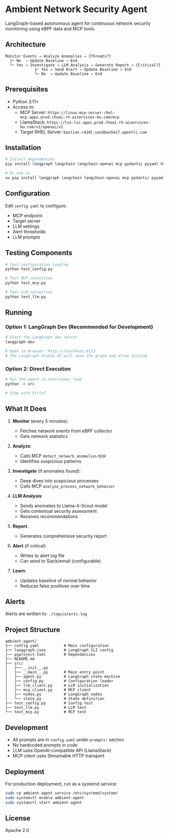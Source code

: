 # Ambient Network Security Agent

LangGraph-based autonomous agent for continuous network security monitoring using eBPF data and MCP tools.

## Architecture

```
Monitor Events → Analyze Anomalies → {Threats?}
  ├─ No  → Update Baseline → End
  └─ Yes → Investigate → LLM Analysis → Generate Report → {Critical?}
             ├─ Yes → Send Alert → Update Baseline → End
             └─ No  → Update Baseline → End
```

## Prerequisites

- Python 3.11+
- Access to:
  - MCP Server: `https://linux-mcp-server-rhel-mcp.apps.prod.rhoai.rh-aiservices-bu.com/mcp`
  - LlamaStack: `https://lss-lss.apps.prod.rhoai.rh-aiservices-bu.com/v1/openai/v1`
  - Target RHEL Server: `bastion.r42dl.sandbox5417.opentlc.com`

## Installation

```bash
# Install dependencies
pip install langgraph langchain langchain-openai mcp pydantic pyyaml httpx

# Or use uv
uv pip install langgraph langchain langchain-openai mcp pydantic pyyaml httpx
```

## Configuration

Edit `config.yaml` to configure:
- MCP endpoint
- Target server
- LLM settings
- Alert thresholds
- LLM prompts

## Testing Components

```bash
# Test configuration loading
python test_config.py

# Test MCP connection
python test_mcp.py

# Test LLM connection
python test_llm.py
```

## Running

### Option 1: LangGraph Dev (Recommended for Development)

```bash
# Start the LangGraph dev server
langgraph dev

# Open in browser: http://localhost:8123
# The LangGraph Studio UI will show the graph and allow testing
```

### Option 2: Direct Execution

```bash
# Run the agent in continuous loop
python -m src

# Stop with Ctrl+C
```

## What It Does

1. **Monitor** (every 5 minutes):
   - Fetches network events from eBPF collector
   - Gets network statistics

2. **Analyze**:
   - Calls MCP `detect_network_anomalies` tool
   - Identifies suspicious patterns

3. **Investigate** (if anomalies found):
   - Deep dives into suspicious processes
   - Calls MCP `analyze_process_network_behavior`

4. **LLM Analysis**:
   - Sends anomalies to Llama-4-Scout model
   - Gets contextual security assessment
   - Receives recommendations

5. **Report**:
   - Generates comprehensive security report

6. **Alert** (if critical):
   - Writes to alert log file
   - Can send to Slack/email (configurable)

7. **Learn**:
   - Updates baseline of normal behavior
   - Reduces false positives over time

## Alerts

Alerts are written to: `./logs/alerts.log`

## Project Structure

```
ambient-agent/
├── config.yaml           # Main configuration
├── langgraph.json        # LangGraph CLI config
├── pyproject.toml        # Dependencies
├── README.md
├── src/
│   ├── __init__.py
│   ├── __main__.py       # Main entry point
│   ├── agent.py          # LangGraph state machine
│   ├── config.py         # Configuration loader
│   ├── llm_client.py     # LLM initialization
│   ├── mcp_client.py     # MCP client
│   ├── nodes.py          # LangGraph nodes
│   └── state.py          # State definition
├── test_config.py        # Config test
├── test_llm.py           # LLM test
└── test_mcp.py           # MCP test
```

## Development

- All prompts are in `config.yaml` under `prompts:` section
- No hardcoded prompts in code
- LLM uses OpenAI-compatible API (LlamaStack)
- MCP client uses Streamable HTTP transport

## Deployment

For production deployment, run as a systemd service:

```bash
sudo cp ambient-agent.service /etc/systemd/system/
sudo systemctl enable ambient-agent
sudo systemctl start ambient-agent
```

## License

Apache 2.0

